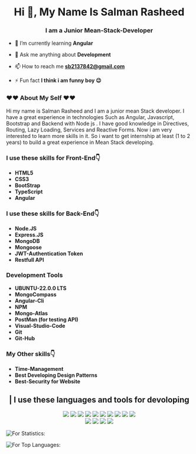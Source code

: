 <h1 align="center">Hi 👋, My Name Is Salman Rasheed</h1>
<h3 align="center">I am a Junior Mean-Stack-Developer</h3>


- 🌱 I’m currently learning **Angular**

- 💬 Ask me anything about **Development**

- 📫 How to reach me **sb2137842@gmail.com**

- ⚡ Fun fact **I think i am funny boy 😉**

<h3>❤️❤️ About My Self ❤️❤️</h3>
<p>
Hi my name is Salman Rasheed and I am a junior mean Stack developer. I have a great experience in technologies Such as Angular, Javascript, Bootstrap and Backend with Node js . I have good knowledge in  Directives, Routing, Lazy Loading, Services and Reactive Forms. Now i am very interested to learn more skills in it. So i want to get internship at least (1 to 2 years) to build a great experience in Mean Stack developing.
</p>

<h3>I use these skills for Front-End👇</h3>

- **HTML5**
- **CSS3**
- **BootStrap**
- **TypeScript**
- **Angular**

<h3>I use these skills for Back-End👇</h3>

- **Node.JS**
- **Express.JS**
- **MongoDB**
- **Mongoose**
- **JWT-Authentication Token**
- **Restfull API**

<h3>Development Tools</h3>

- **UBUNTU-22.0.0 LTS**
- **MongoCompass**
- **Angular-Cli**
- **NPM**
- **Mongo-Atlas**
- **PostMan (for testing API)**
- **Visual-Studio-Code**
- **Git**
- **Git-Hub**

<h3>My Other skills👇</h3>

- **Time-Management**
- **Best Developing Design Patterns**
- **Best-Security for Website**

<h2 align="center">| I use these languages and tools for devoloping</h2>
 
<p align="center" ><img src="https://img.shields.io/badge/-HTML-e34f26?logo=html5&logoColor=fff"> <img src="https://img.shields.io/badge/-CSS-1572B6?logo=css3&logoColor=fff"> <img src="https://img.shields.io/badge/-JavaScript-F7DF1E?logo=javascript&logoColor=fff"> <img src="https://img.shields.io/badge/-BootStrap-7952B3?logo=bootstrap&logoColor=fff"> <img src="https://img.shields.io/badge/-Angular-DD0031?logo=angular&logoColor=fff"> <img src="https://img.shields.io/badge/-TypeScript-3178C6?logo=typescript&logoColor=fff"> <img src="https://img.shields.io/badge/-GitHub-181717?logo=github&logoColor=fff"> <img src="https://img.shields.io/badge/-Node.js-339933?logo=node.js&logoColor=fff"> <img src="https://img.shields.io/badge/-Express-000000?logo&ExpresslogoColor=fff"> <img src="https://img.shields.io/badge/-Visual%20Studio%20Code-007ACC?logo=Visual%20Studio%20Code&logoColor=fff"></br> <img src="https://img.shields.io/badge/-Ubuntu-E95420?logo=Ubuntu&logoColor=fff"> <img src="https://img.shields.io/badge/-Postman-FF6C37?logo=Postman&logoColor=fff"> <img src="https://img.shields.io/badge/-Vercel-000000?logo=Vercel&logoColor=fff"> <img src="https://img.shields.io/badge/-MongoDB-47A248?logo=MongoDB&logoColor=fff"></p> 

![For Statistics:](https://github-readme-stats.vercel.app/api?username=WebDevolper1122&count_private=true&show_icons=true&theme=radical)
 

![For Top Languages:](https://github-readme-stats.vercel.app/api/top-langs/?username=WebDevolper1122&show_icons=true&theme=radical)






